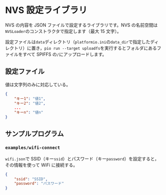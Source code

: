 # NVS 設定ライブラリ

NVS の内容を JSON ファイルで設定するライブラリです。NVS の名前空間は`NVSLoader`のコンストラクタで指定します（最大 15 文字）。

設定ファイルは`data`ディレクトリ（`platformio.ini`の`data_dir`で指定したディレクトリ）に置き，`pio run --target uploadfs`を実行するとフォルダにあるファイルをすべて SPIFFS の`/`にアップロードします。

## 設定ファイル

値は文字列のみに対応している。

```json
{
    "キー1": "値1",
    "キー2": "値2",
    ...
    "キーn": "値n"
}
```

## サンプルプログラム

### `examples/wifi-connect`

`wifi.json`で SSID（キー`ssid`）とパスワード（キー`password`）を設定すると，その情報を使って WiFi に接続する。

```wifi.json
{
    "ssid": "SSID",
    "password": "パスワード"
}
```
